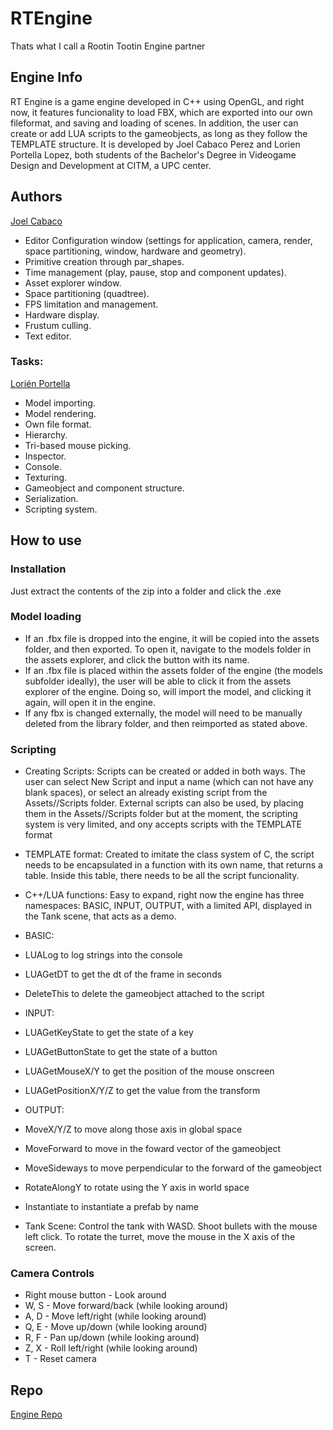 # RTEngine
Thats what I call a Rootin Tootin Engine partner

## Engine Info
RT Engine is a game engine developed in C++ using OpenGL, and right now, it features funcionality to load FBX, which are exported into our own fileformat, and saving and loading of scenes. In addition, the user can create or add LUA scripts to the gameobjects, as long as they follow the TEMPLATE structure. It is developed by Joel Cabaco Perez and Lorien Portella Lopez, both students of the Bachelor's Degree in Videogame Design and Development at CITM, a UPC center.


## Authors
[Joel Cabaco](https://github.com/dynamiczero99)
- Editor Configuration window (settings for application, camera, render, space partitioning, window, hardware and geometry).
- Primitive creation through par_shapes.
- Time management (play, pause, stop and component updates).
- Asset explorer window.
- Space partitioning (quadtree).
- FPS limitation and management.
- Hardware display.
- Frustum culling.
- Text editor.
### Tasks:
[Lorién Portella](https://github.com/Witiza)
- Model importing.
- Model rendering.
- Own file format.
- Hierarchy.
- Tri-based mouse picking.
- Inspector.
- Console.
- Texturing.
- Gameobject and component structure.
- Serialization.
- Scripting system.

## How to use
### Installation
Just extract the contents of the zip into a folder and click the .exe
### Model loading
- If an .fbx file is dropped into the engine, it will be copied into the assets folder, and then exported. To open it, navigate to the models folder in the assets explorer, and click the button with its name.
- If an .fbx file is placed within the assets folder of the engine (the models subfolder ideally), the user will be able to click it from the assets explorer of the engine. Doing so, will import the model, and clicking it again, will open it in the engine. 
- If any fbx is changed externally, the model will need to be manually deleted from the library folder, and then reimported as stated above.
### Scripting
- Creating Scripts: Scripts can be created or added in both ways. The user can select New Script and input a name (which can not have any blank spaces), or select an already existing script from the Assets//Scripts folder. External scripts can also be used, by placing them in the Assets//Scripts folder but at the moment, the scripting system is very limited, and ony accepts scripts with the TEMPLATE format
- TEMPLATE format: Created to imitate the class system of C, the script needs to be encapsulated in a function with its own name, that returns a table. Inside this table, there needs to be all the script funcionality.
- C++/LUA functions: Easy to expand, right now the engine has three namespaces: BASIC, INPUT, OUTPUT, with a limited API, displayed in the Tank scene, that acts as a demo. 
- BASIC:
- LUALog to log strings into the console
- LUAGetDT to get the dt of the frame in seconds
- DeleteThis to delete the gameobject attached to the script
- INPUT: 
- LUAGetKeyState to get the state of a key
- LUAGetButtonState to get the state of a button
- LUAGetMouseX/Y to get the position of the mouse onscreen
- LUAGetPositionX/Y/Z to get the value from the transform
- OUTPUT: 
- MoveX/Y/Z to move along those axis in global space
- MoveForward to move in the foward vector of the gameobject
- MoveSideways to move perpendicular to the forward of the gameobject
- RotateAlongY to rotate using the Y axis in world space
- Instantiate to instantiate a prefab by name
        
- Tank Scene: Control the tank with WASD. Shoot bullets with the mouse left click. To rotate the turret, move the mouse in the X axis of the screen.

### Camera Controls
- Right mouse button - Look around
- W, S - Move forward/back (while looking around)
- A, D - Move left/right (while looking around)
- Q, E - Move up/down (while looking around)
- R, F - Pan up/down (while looking around)
- Z, X - Roll left/right (while looking around)
- T - Reset camera

## Repo
[Engine Repo](https://github.com/RootinTootinCoodin/RTEngine)
